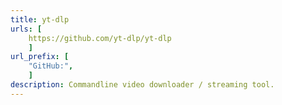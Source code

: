 ```yaml
---
title: yt-dlp
urls: [
    https://github.com/yt-dlp/yt-dlp
    ]
url_prefix: [
    "GitHub:", 
    ]
description: Commandline video downloader / streaming tool.
---
```

